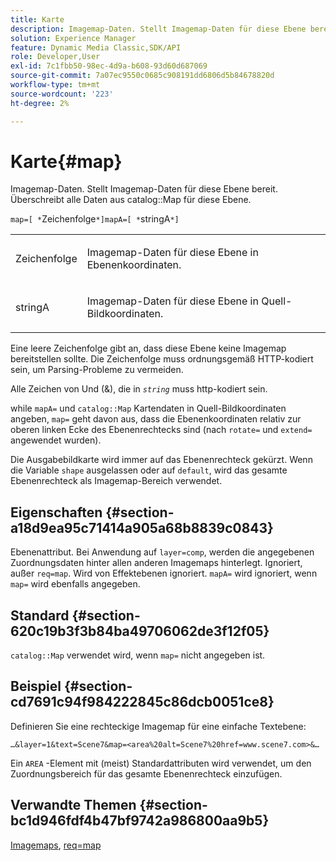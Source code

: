 ```yaml
---
title: Karte
description: Imagemap-Daten. Stellt Imagemap-Daten für diese Ebene bereit. Überschreibt alle Daten aus der Katalogzuordnung für diese Ebene.
solution: Experience Manager
feature: Dynamic Media Classic,SDK/API
role: Developer,User
exl-id: 7c1fbb50-98ec-4d9a-b608-93d60d687069
source-git-commit: 7a07ec9550c0685c908191dd6806d5b84678820d
workflow-type: tm+mt
source-wordcount: '223'
ht-degree: 2%

---
```


# Karte{#map}

Imagemap-Daten. Stellt Imagemap-Daten für diese Ebene bereit. Überschreibt alle Daten aus catalog::Map für diese Ebene.

`map=[ *`Zeichenfolge`*]mapA=[ *`stringA`*]`

<table id="simpletable_2E32B25D5F6246A18A8AF817903877ED"> 
 <tr class="strow"> 
  <td class="stentry"> <p><span class="codeph"> <span class="varname"> Zeichenfolge</span></span> </p></td> 
  <td class="stentry"> <p>Imagemap-Daten für diese Ebene in Ebenenkoordinaten. </p></td> 
 </tr> 
 <tr class="strow"> 
  <td class="stentry"> <p><span class="codeph"> <span class="varname"> stringA</span></span> </p></td> 
  <td class="stentry"> <p>Imagemap-Daten für diese Ebene in Quell-Bildkoordinaten. </p></td> 
 </tr> 
</table>

Eine leere Zeichenfolge gibt an, dass diese Ebene keine Imagemap bereitstellen sollte. Die Zeichenfolge muss ordnungsgemäß HTTP-kodiert sein, um Parsing-Probleme zu vermeiden.

Alle Zeichen von Und (&amp;), die in *`string`* muss http-kodiert sein.

while `mapA=` und `catalog::Map` Kartendaten in Quell-Bildkoordinaten angeben, `map=` geht davon aus, dass die Ebenenkoordinaten relativ zur oberen linken Ecke des Ebenenrechtecks sind (nach `rotate=` und `extend=` angewendet wurden).

Die Ausgabebildkarte wird immer auf das Ebenenrechteck gekürzt. Wenn die Variable `shape` ausgelassen oder auf `default`, wird das gesamte Ebenenrechteck als Imagemap-Bereich verwendet.

## Eigenschaften {#section-a18d9ea95c71414a905a68b8839c0843}

Ebenenattribut. Bei Anwendung auf `layer=comp`, werden die angegebenen Zuordnungsdaten hinter allen anderen Imagemaps hinterlegt. Ignoriert, außer `req=map`. Wird von Effektebenen ignoriert. `mapA=` wird ignoriert, wenn `map=` wird ebenfalls angegeben.

## Standard {#section-620c19b3f3b84ba49706062de3f12f05}

`catalog::Map` verwendet wird, wenn `map=` nicht angegeben ist.

## Beispiel {#section-cd7691c94f984222845c86dcb0051ce8}

Definieren Sie eine rechteckige Imagemap für eine einfache Textebene:

`…&layer=1&text=Scene7&map=<area%20alt=Scene7%20href=www.scene7.com>&…`

Ein `AREA` -Element mit (meist) Standardattributen wird verwendet, um den Zuordnungsbereich für das gesamte Ebenenrechteck einzufügen.

## Verwandte Themen {#section-bc1d946fdf4b47bf9742a986800aa9b5}

[Imagemaps](../../../../../is-api/http-ref/image-serving-api-ref/c-http-protocol-reference/c-syntax-and-features/r-image-maps.md#reference-ff7d1bac2a064104b0c508a81316fdab), [req=map](../../../../../is-api/http-ref/image-serving-api-ref/c-http-protocol-reference/c-command-reference/r-req/r-req.md#reference-907cdb4a97034db7ad94695f25552e76)
